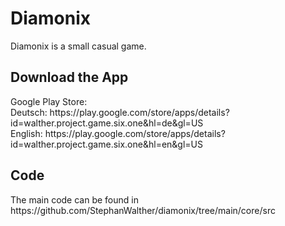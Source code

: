 <h1>Diamonix</h1>

Diamonix is a small casual game.

<h2>Download the App</h2>
Google Play Store:<br/>
Deutsch: https://play.google.com/store/apps/details?id=walther.project.game.six.one&hl=de&gl=US<br />
English: https://play.google.com/store/apps/details?id=walther.project.game.six.one&hl=en&gl=US

<h2>Code</h2>
The main code can be found in https://github.com/StephanWalther/diamonix/tree/main/core/src
